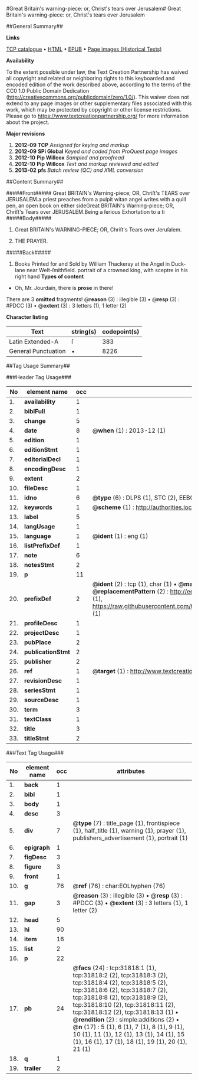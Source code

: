 #Great Britain's warning-piece: or, Christ's tears over Jerusalem#
Great Britain's warning-piece: or, Christ's tears over Jerusalem

##General Summary##

**Links**

[TCP catalogue](http://www.ota.ox.ac.uk/tcp/)  • 
[HTML](http://tei.it.ox.ac.uk/tcp/Texts-HTML/free/A41/A41881.html)  • 
[EPUB](http://tei.it.ox.ac.uk/tcp/Texts-EPUB/free/A41/A41881.epub) • 
[Page images (Historical Texts)](https://historicaltexts.jisc.ac.uk/eebo-99827400e)

**Availability**

To the extent possible under law, the Text Creation Partnership has waived all copyright and related or neighboring rights to this keyboarded and encoded edition of the work described above, according to the terms of the CC0 1.0 Public Domain Dedication (http://creativecommons.org/publicdomain/zero/1.0/). This waiver does not extend to any page images or other supplementary files associated with this work, which may be protected by copyright or other license restrictions. Please go to https://www.textcreationpartnership.org/ for more information about the project.

**Major revisions**

1. __2012-09__ __TCP__ *Assigned for keying and markup*
1. __2012-09__ __SPi Global__ *Keyed and coded from ProQuest page images*
1. __2012-10__ __Pip Willcox__ *Sampled and proofread*
1. __2012-10__ __Pip Willcox__ *Text and markup reviewed and edited*
1. __2013-02__ __pfs__ *Batch review (QC) and XML conversion*

##Content Summary##

#####Front#####
Great BRITAIN's Warning-piece; OR, Chriſt's TEARS over JERUSALEM.a priest preaches from a pulpit witan angel writes with a quill pen, an open book on either sideGreat BRITAIN's Warning-piece; OR, Chriſt's Tears over JERUSALEM.Being a ſerious Exhortation to a ti
#####Body#####

1. Great BRITAIN's WARNING-PIECE; OR, Chriſt's Tears over Jeruſalem.

1. THE PRAYER.

#####Back#####

1. Books Printed for and Sold by William Thackeray at the Angel in Duck-lane near Weſt-ſmithfield.
portrait of a crowned king, with sceptre in his right hand
**Types of content**

  * Oh, Mr. Jourdain, there is **prose** in there!

There are 3 **omitted** fragments! 
 @__reason__ (3) : illegible (3)  •  @__resp__ (3) : #PDCC (3)  •  @__extent__ (3) : 3 letters (1), 1 letter (2)

**Character listing**


|Text|string(s)|codepoint(s)|
|---|---|---|
|Latin Extended-A|ſ|383|
|General Punctuation|•|8226|

##Tag Usage Summary##

###Header Tag Usage###

|No|element name|occ|attributes|
|---|---|---|---|
|1.|__availability__|1||
|2.|__biblFull__|1||
|3.|__change__|5||
|4.|__date__|8| @__when__ (1) : 2013-12 (1)|
|5.|__edition__|1||
|6.|__editionStmt__|1||
|7.|__editorialDecl__|1||
|8.|__encodingDesc__|1||
|9.|__extent__|2||
|10.|__fileDesc__|1||
|11.|__idno__|6| @__type__ (6) : DLPS (1), STC (2), EEBO-CITATION (1), PROQUEST (1), VID (1)|
|12.|__keywords__|1| @__scheme__ (1) : http://authorities.loc.gov/ (1)|
|13.|__label__|5||
|14.|__langUsage__|1||
|15.|__language__|1| @__ident__ (1) : eng (1)|
|16.|__listPrefixDef__|1||
|17.|__note__|6||
|18.|__notesStmt__|2||
|19.|__p__|11||
|20.|__prefixDef__|2| @__ident__ (2) : tcp (1), char (1)  •  @__matchPattern__ (2) : ([0-9\-]+):([0-9IVX]+) (1), (.+) (1)  •  @__replacementPattern__ (2) : http://eebo.chadwyck.com/downloadtiff?vid=$1&page=$2 (1), https://raw.githubusercontent.com/textcreationpartnership/Texts/master/tcpchars.xml#$1 (1)|
|21.|__profileDesc__|1||
|22.|__projectDesc__|1||
|23.|__pubPlace__|2||
|24.|__publicationStmt__|2||
|25.|__publisher__|2||
|26.|__ref__|1| @__target__ (1) : http://www.textcreationpartnership.org/docs/. (1)|
|27.|__revisionDesc__|1||
|28.|__seriesStmt__|1||
|29.|__sourceDesc__|1||
|30.|__term__|3||
|31.|__textClass__|1||
|32.|__title__|3||
|33.|__titleStmt__|2||


###Text Tag Usage###

|No|element name|occ|attributes|
|---|---|---|---|
|1.|__back__|1||
|2.|__bibl__|1||
|3.|__body__|1||
|4.|__desc__|3||
|5.|__div__|7| @__type__ (7) : title_page (1), frontispiece (1), half_title (1), warning (1), prayer (1), publishers_advertisement (1), portrait (1)|
|6.|__epigraph__|1||
|7.|__figDesc__|3||
|8.|__figure__|3||
|9.|__front__|1||
|10.|__g__|76| @__ref__ (76) : char:EOLhyphen (76)|
|11.|__gap__|3| @__reason__ (3) : illegible (3)  •  @__resp__ (3) : #PDCC (3)  •  @__extent__ (3) : 3 letters (1), 1 letter (2)|
|12.|__head__|5||
|13.|__hi__|90||
|14.|__item__|16||
|15.|__list__|2||
|16.|__p__|22||
|17.|__pb__|24| @__facs__ (24) : tcp:31818:1 (1), tcp:31818:2 (2), tcp:31818:3 (2), tcp:31818:4 (2), tcp:31818:5 (2), tcp:31818:6 (2), tcp:31818:7 (2), tcp:31818:8 (2), tcp:31818:9 (2), tcp:31818:10 (2), tcp:31818:11 (2), tcp:31818:12 (2), tcp:31818:13 (1)  •  @__rendition__ (2) : simple:additions (2)  •  @__n__ (17) : 5 (1), 6 (1), 7 (1), 8 (1), 9 (1), 10 (1), 11 (1), 12 (1), 13 (1), 14 (1), 15 (1), 16 (1), 17 (1), 18 (1), 19 (1), 20 (1), 21 (1)|
|18.|__q__|1||
|19.|__trailer__|2||
